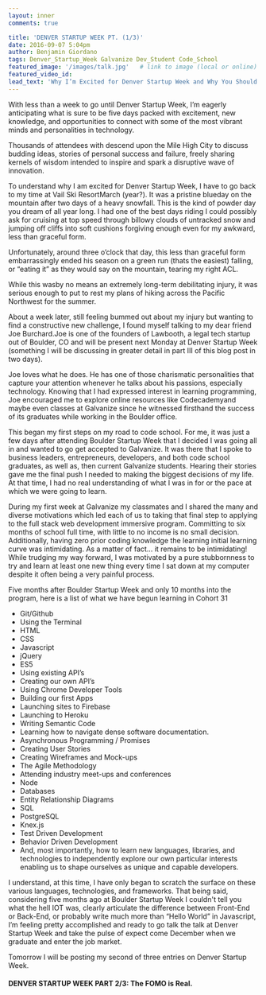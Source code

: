 ```yaml
---
layout: inner
comments: true

title: 'DENVER STARTUP WEEK PT. (1/3)'
date: 2016-09-07 5:04pm
author: Benjamin Giordano
tags: Denver_Startup_Week Galvanize Dev_Student Code_School
featured_image: '/images/talk.jpg'   # link to image (local or online)
featured_video_id:
lead_text: 'Why I’m Excited for Denver Startup Week and Why You Should Be Too.'
---
```



With less than a week to go until Denver Startup Week, I’m eagerly anticipating what is sure to be five days packed with excitement, new knowledge, and opportunities to connect with some of the most vibrant minds and personalities in technology.

Thousands of attendees with descend upon the Mile High City to discuss budding ideas, stories of personal success and failure, freely sharing kernels of wisdom intended to inspire and spark a disruptive wave of innovation.

To understand why I am excited for Denver Startup Week, I have to go back to my time at Vail Ski ResortMarch (year?). It was a pristine blueday on the mountain after two days of a heavy snowfall. This is the kind of powder day you dream of all year long. I had one of the best days riding I could possibly ask for cruising at top speed through billowy clouds of untracked snow and jumping off cliffs into soft cushions forgiving enough even for my awkward, less than graceful form.

Unfortunately, around three o’clock that day, this less than graceful form embarrassingly ended his season on a green run (thats the easiest) falling, or “eating it” as they would say on the mountain, tearing my right ACL.

While this wasby no means an extremely long-term debilitating injury, it was serious enough to put to rest my plans of hiking across the Pacific Northwest for the summer.

About a week later, still feeling bummed out about my injury but wanting to find a constructive new challenge, I found myself talking to my dear friend Joe Burchard.Joe is one of the founders of Lawbooth, a legal tech startup out of Boulder, CO and will be present next Monday at Denver Startup Week (something I will be discussing in greater detail in part III of this blog post in two days).

Joe loves what he does. He has one of those charismatic personalities that capture your attention whenever he talks about his passions, especially technology. Knowing that I had expressed interest in learning programming, Joe encouraged me to explore online resources like Codecademyand maybe even classes at Galvanize since he witnessed firsthand the success of its graduates while working in the Boulder office.

This began my first steps on my road to code school. For me, it was just a few days after attending Boulder Startup Week that I decided I was going all in and wanted to go get accepted to Galvanize. It was there that I spoke to business leaders, entrepreneurs, developers, and both code school graduates, as well as, then current Galvanize students. Hearing their stories gave me the final push I needed to making the biggest decisions of my life.  At that time, I had no real understanding of what I was in for or the pace at which we were going to learn.

During my first week at Galvanize my classmates and I shared the many and diverse motivations which led each of us to taking that final step to applying to the full stack web development immersive program. Committing to six months of school full time, with little to no income is no small decision. Additionally, having zero prior coding knowledge the learning initial learning curve was intimidating. As a matter of fact… it remains to be intimidating!  While trudging my way forward, I was motivated by a pure stubbornness to try and learn at least one new thing every time I sat down at my computer despite it often being a very painful process.

Five months after Boulder Startup Week and only 10 months into the program, here is a list of what we have begun learning in Cohort 31

* Git/Github
* Using the Terminal
* HTML
* CSS
* Javascript
* jQuery
* ES5
* Using existing API’s
* Creating our own API’s
* Using Chrome Developer Tools
* Building our first Apps
* Launching sites to Firebase
* Launching to Heroku
* Writing Semantic Code
* Learning how to navigate dense software documentation.
* Asynchronous Programming / Promises
* Creating User Stories
* Creating Wireframes and Mock-ups
* The Agile Methodology
* Attending industry meet-ups and conferences
* Node
* Databases
* Entity Relationship Diagrams
* SQL
* PostgreSQL
* Knex.js
* Test Driven Development
* Behavior Driven Development
* And, most importantly, how to learn new languages, libraries, and technologies to independently explore our own particular interests enabling us to shape ourselves as unique and capable developers.





I understand, at this time, I have only began to scratch the surface on these various languages, technologies, and frameworks. That being said, considering five months ago at Boulder Startup Week I couldn't tell you what the hell IOT was, clearly articulate the difference between Front-End or Back-End, or probably write much more than “Hello World” in Javascript, I’m feeling pretty accomplished and ready to go talk the talk at Denver Startup Week and take the pulse of expect come December when we graduate and enter the job market.

Tomorrow I will be posting my second of three entries on Denver Startup Week.

#### DENVER STARTUP WEEK PART 2/3: The FOMO is Real.

